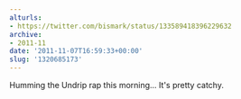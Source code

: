 ```yaml
---
alturls:
- https://twitter.com/bismark/status/133589418396229632
archive:
- 2011-11
date: '2011-11-07T16:59:33+00:00'
slug: '1320685173'
---
```


Humming the Undrip rap this morning... It's pretty catchy.

